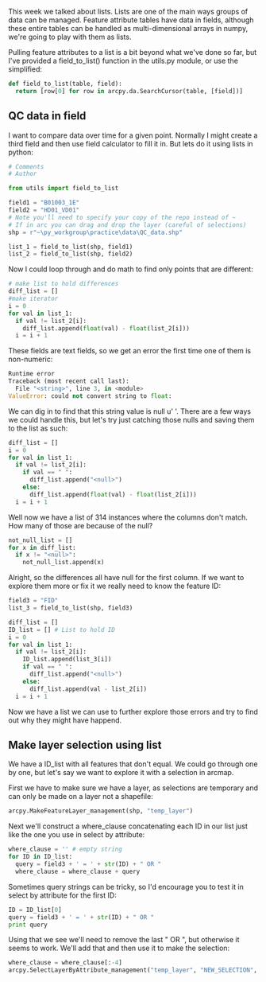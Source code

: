 This week we talked about lists. Lists are one of the main ways groups of data can be managed.
Feature attribute tables have data in fields, although these entire tables can be handled as multi-dimensional arrays in numpy, we're going to play with them as lists.

Pulling feature attributes to a list is a bit beyond what we've done so far, but I've provided a field_to_list() function in the utils.py module, or use the simplified:

```python
def field_to_list(table, field):
  return [row[0] for row in arcpy.da.SearchCursor(table, [field])]
```

## QC data in field
I want to compare data over time for a given point. Normally I might create a third field and then use field calculator to fill it in.
But lets do it using lists in python:

```python
# Comments
# Author

from utils import field_to_list

field1 = "B01003_1E"
field2 = "HD01_VD01"
# Note you'll need to specify your copy of the repo instead of ~
# If in arc you can drag and drop the layer (careful of selections)
shp = r"~\py_workgroup\practice\data\QC_data.shp"

list_1 = field_to_list(shp, field1)
list_2 = field_to_list(shp, field2)
```

Now I could loop through and do math to find only points that are different:

```python
# make list to hold differences
diff_list = []
#make iterator
i = 0
for val in list_1:
  if val != list_2[i]:
    diff_list.append(float(val) - float(list_2[i]))
  i = i + 1
```

These fields are text fields, so we get an error the first time one of them is non-numeric:

```python
Runtime error 
Traceback (most recent call last):
  File "<string>", line 3, in <module>
ValueError: could not convert string to float: 
```

We can dig in to find that this string value is null u' '. There are a few ways we could handle this, but let's try just catching those nulls and saving them to the list as such:

```python
diff_list = []
i = 0
for val in list_1:
  if val != list_2[i]:
    if val == " ":
      diff_list.append("<null>")
    else:
      diff_list.append(float(val) - float(list_2[i]))
  i = i + 1
```
Well now we have a list of 314 instances where the columns don't match. How many of those are because of the null?

```python
not_null_list = []
for x in diff_list:
  if x != "<null>":
    not_null_list.append(x)
```

Alright, so the differences all have null for the first column. If we want to explore them more or fix it we really need to know the feature ID:

```python
field3 = "FID"
list_3 = field_to_list(shp, field3)

diff_list = []
ID_list = [] # List to hold ID
i = 0
for val in list_1:
  if val != list_2[i]:
    ID_list.append(list_3[i])
    if val == " ":
      diff_list.append("<null>")
    else:
      diff_list.append(val - list_2[i])
  i = i + 1
```

Now we have a list we can use to further explore those errors and try to find out why they might have happend.

## Make layer selection using list
We have a ID_list with all features that don't equal. We could go through one by one, but let's say we want to explore it with a selection in arcmap.

First we have to make sure we have a layer, as selections are temporary and can only be made on a layer not a shapefile:

```python
arcpy.MakeFeatureLayer_management(shp, "temp_layer")
```

Next we'll construct a where_clause concatenating each ID in our list just like the one you use in select by attribute:

```python
where_clause = '' # empty string
for ID in ID_list:
  query = field3 + ' = ' + str(ID) + " OR "
  where_clause = where_clause + query
```

Sometimes query strings can be tricky, so I'd encourage you to test it in select by attribute for the first ID:

```python
ID = ID_list[0]
query = field3 + ' = ' + str(ID) + " OR "
print query
```

Using that we see we'll need to remove the last " OR ", but otherwise it seems to work. We'll add that and then use it to make the selection:

```python
where_clause = where_clause[:-4]
arcpy.SelectLayerByAttribute_management("temp_layer", "NEW_SELECTION", where_clause)
```

